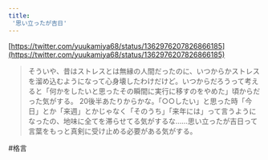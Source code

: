 ```yaml
---
title:
 '思い立ったが吉日'
---
```


[https://twitter.com/yuukamiya68/status/1362976207826866185](https://twitter.com/yuukamiya68/status/1362976207826866185)
> そういや、昔はストレスとは無縁の人間だったのに、いつからかストレスを溜め込むようになって心身壊したわけだけど。いつからだろうって考えると「何かをしたいと思ったその瞬間に実行に移すのをやめた」頃からだった気がする。
>  20後半あたりからかな。「○○したい」と思った時「今日」とか「来週」とかじゃなく「そのうち」「来年には」って言うようになったの、地味に全てを滞らせてる気がするな……思い立ったが吉日って言葉をもっと真剣に受け止める必要がある気がする。

#格言
